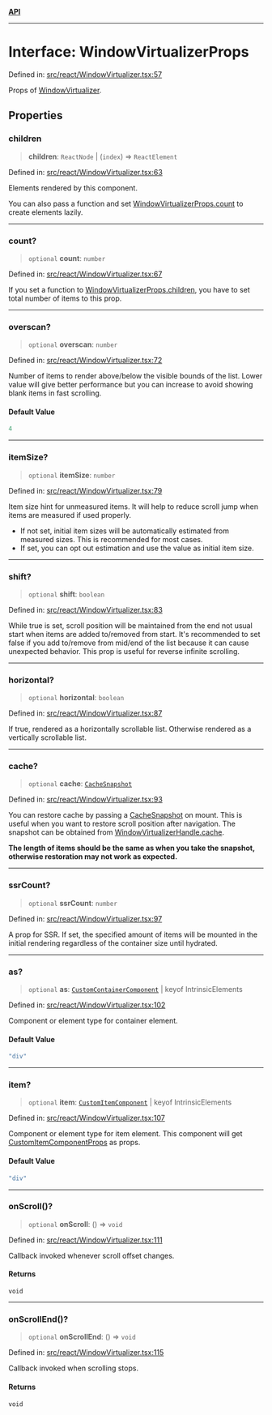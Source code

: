 [**API**](../../API.md)

***

# Interface: WindowVirtualizerProps

Defined in: [src/react/WindowVirtualizer.tsx:57](https://github.com/inokawa/virtua/blob/71c97bdad291763ca5072b4af388608178a6e6ea/src/react/WindowVirtualizer.tsx#L57)

Props of [WindowVirtualizer](../variables/WindowVirtualizer.md).

## Properties

### children

> **children**: `ReactNode` \| (`index`) => `ReactElement`

Defined in: [src/react/WindowVirtualizer.tsx:63](https://github.com/inokawa/virtua/blob/71c97bdad291763ca5072b4af388608178a6e6ea/src/react/WindowVirtualizer.tsx#L63)

Elements rendered by this component.

You can also pass a function and set [WindowVirtualizerProps.count](#count) to create elements lazily.

***

### count?

> `optional` **count**: `number`

Defined in: [src/react/WindowVirtualizer.tsx:67](https://github.com/inokawa/virtua/blob/71c97bdad291763ca5072b4af388608178a6e6ea/src/react/WindowVirtualizer.tsx#L67)

If you set a function to [WindowVirtualizerProps.children](#children), you have to set total number of items to this prop.

***

### overscan?

> `optional` **overscan**: `number`

Defined in: [src/react/WindowVirtualizer.tsx:72](https://github.com/inokawa/virtua/blob/71c97bdad291763ca5072b4af388608178a6e6ea/src/react/WindowVirtualizer.tsx#L72)

Number of items to render above/below the visible bounds of the list. Lower value will give better performance but you can increase to avoid showing blank items in fast scrolling.

#### Default Value

```ts
4
```

***

### itemSize?

> `optional` **itemSize**: `number`

Defined in: [src/react/WindowVirtualizer.tsx:79](https://github.com/inokawa/virtua/blob/71c97bdad291763ca5072b4af388608178a6e6ea/src/react/WindowVirtualizer.tsx#L79)

Item size hint for unmeasured items. It will help to reduce scroll jump when items are measured if used properly.

- If not set, initial item sizes will be automatically estimated from measured sizes. This is recommended for most cases.
- If set, you can opt out estimation and use the value as initial item size.

***

### shift?

> `optional` **shift**: `boolean`

Defined in: [src/react/WindowVirtualizer.tsx:83](https://github.com/inokawa/virtua/blob/71c97bdad291763ca5072b4af388608178a6e6ea/src/react/WindowVirtualizer.tsx#L83)

While true is set, scroll position will be maintained from the end not usual start when items are added to/removed from start. It's recommended to set false if you add to/remove from mid/end of the list because it can cause unexpected behavior. This prop is useful for reverse infinite scrolling.

***

### horizontal?

> `optional` **horizontal**: `boolean`

Defined in: [src/react/WindowVirtualizer.tsx:87](https://github.com/inokawa/virtua/blob/71c97bdad291763ca5072b4af388608178a6e6ea/src/react/WindowVirtualizer.tsx#L87)

If true, rendered as a horizontally scrollable list. Otherwise rendered as a vertically scrollable list.

***

### cache?

> `optional` **cache**: [`CacheSnapshot`](CacheSnapshot.md)

Defined in: [src/react/WindowVirtualizer.tsx:93](https://github.com/inokawa/virtua/blob/71c97bdad291763ca5072b4af388608178a6e6ea/src/react/WindowVirtualizer.tsx#L93)

You can restore cache by passing a [CacheSnapshot](CacheSnapshot.md) on mount. This is useful when you want to restore scroll position after navigation. The snapshot can be obtained from [WindowVirtualizerHandle.cache](WindowVirtualizerHandle.md#cache).

**The length of items should be the same as when you take the snapshot, otherwise restoration may not work as expected.**

***

### ssrCount?

> `optional` **ssrCount**: `number`

Defined in: [src/react/WindowVirtualizer.tsx:97](https://github.com/inokawa/virtua/blob/71c97bdad291763ca5072b4af388608178a6e6ea/src/react/WindowVirtualizer.tsx#L97)

A prop for SSR. If set, the specified amount of items will be mounted in the initial rendering regardless of the container size until hydrated.

***

### as?

> `optional` **as**: [`CustomContainerComponent`](../type-aliases/CustomContainerComponent.md) \| keyof IntrinsicElements

Defined in: [src/react/WindowVirtualizer.tsx:102](https://github.com/inokawa/virtua/blob/71c97bdad291763ca5072b4af388608178a6e6ea/src/react/WindowVirtualizer.tsx#L102)

Component or element type for container element.

#### Default Value

```ts
"div"
```

***

### item?

> `optional` **item**: [`CustomItemComponent`](../type-aliases/CustomItemComponent.md) \| keyof IntrinsicElements

Defined in: [src/react/WindowVirtualizer.tsx:107](https://github.com/inokawa/virtua/blob/71c97bdad291763ca5072b4af388608178a6e6ea/src/react/WindowVirtualizer.tsx#L107)

Component or element type for item element. This component will get [CustomItemComponentProps](CustomItemComponentProps.md) as props.

#### Default Value

```ts
"div"
```

***

### onScroll()?

> `optional` **onScroll**: () => `void`

Defined in: [src/react/WindowVirtualizer.tsx:111](https://github.com/inokawa/virtua/blob/71c97bdad291763ca5072b4af388608178a6e6ea/src/react/WindowVirtualizer.tsx#L111)

Callback invoked whenever scroll offset changes.

#### Returns

`void`

***

### onScrollEnd()?

> `optional` **onScrollEnd**: () => `void`

Defined in: [src/react/WindowVirtualizer.tsx:115](https://github.com/inokawa/virtua/blob/71c97bdad291763ca5072b4af388608178a6e6ea/src/react/WindowVirtualizer.tsx#L115)

Callback invoked when scrolling stops.

#### Returns

`void`
